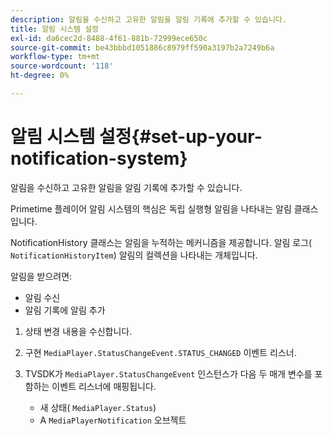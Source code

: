 ```yaml
---
description: 알림을 수신하고 고유한 알림을 알림 기록에 추가할 수 있습니다.
title: 알림 시스템 설정
exl-id: da6cec2d-8488-4f61-881b-72999ece650c
source-git-commit: be43bbbd1051886c8979ff590a3197b2a7249b6a
workflow-type: tm+mt
source-wordcount: '118'
ht-degree: 0%

---
```


# 알림 시스템 설정{#set-up-your-notification-system}

알림을 수신하고 고유한 알림을 알림 기록에 추가할 수 있습니다.

Primetime 플레이어 알림 시스템의 핵심은 독립 실행형 알림을 나타내는 알림 클래스입니다.

NotificationHistory 클래스는 알림을 누적하는 메커니즘을 제공합니다. 알림 로그( `NotificationHistoryItem`) 알림의 컬렉션을 나타내는 개체입니다.

알림을 받으려면:

* 알림 수신
* 알림 기록에 알림 추가

1. 상태 변경 내용을 수신합니다.
1. 구현 `MediaPlayer.StatusChangeEvent.STATUS_CHANGED` 이벤트 리스너.
1. TVSDK가 `MediaPlayer.StatusChangeEvent` 인스턴스가 다음 두 매개 변수를 포함하는 이벤트 리스너에 매핑됩니다.

   * 새 상태( `MediaPlayer.Status`)
   * A `MediaPlayerNotification` 오브젝트
